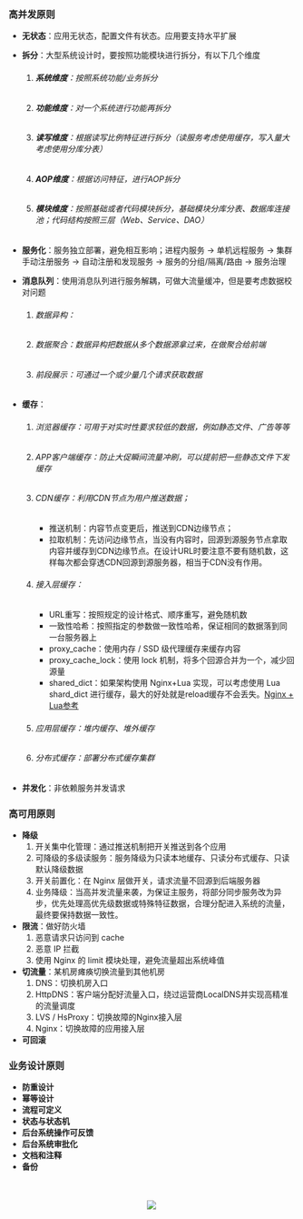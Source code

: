 ### 高并发原则

- **无状态**：应用无状态，配置文件有状态。应用要支持水平扩展

- **拆分**：大型系统设计时，要按照功能模块进行拆分，有以下几个维度

  1. ###### **系统维度**：按照系统功能/业务拆分

  2. ###### **功能维度**：对一个系统进行功能再拆分

  3. ###### **读写维度**：根据读写比例特征进行拆分（读服务考虑使用缓存，写入量大考虑使用分库分表）

  4. ###### **AOP维度**：根据访问特征，进行AOP拆分

  5. ###### **模块维度**：按照基础或者代码模块拆分，基础模块分库分表、数据库连接池；代码结构按照三层（Web、Service、DAO）

- **服务化**：服务独立部署，避免相互影响；进程内服务 -> 单机远程服务 -> 集群手动注册服务 -> 自动注册和发现服务 -> 服务的分组/隔离/路由 -> 服务治理

- **消息队列**：使用消息队列进行服务解耦，可做大流量缓冲，但是要考虑数据校对问题

  1. ###### 数据异构：

  2. ###### 数据聚合：数据异构把数据从多个数据源拿过来，在做聚合给前端

  3. ###### 前段展示：可通过一个或少量几个请求获取数据

- **缓存**：

  1. ###### 浏览器缓存：可用于对实时性要求较低的数据，例如静态文件、广告等等

  2. ###### APP客户端缓存：防止大促瞬间流量冲刷，可以提前把一些静态文件下发缓存

  3. ###### CDN缓存：利用CDN节点为用户推送数据；

     - 推送机制：内容节点变更后，推送到CDN边缘节点；
     - 拉取机制：先访问边缘节点，当没有内容时，回源到源服务节点拿取内容并缓存到CDN边缘节点。在设计URL时要注意不要有随机数，这样每次都会穿透CDN回源到源服务器，相当于CDN没有作用。

  4. ###### 接入层缓存：

     - URL重写：按照规定的设计格式、顺序重写，避免随机数
     - 一致性哈希：按照指定的参数做一致性哈希，保证相同的数据落到同一台服务器上
     - proxy_cache：使用内存 / SSD 级代理缓存来缓存内容
     - proxy_cache_lock：使用 lock 机制，将多个回源合并为一个，减少回源量
     - shared_dict：如果架构使用 Nginx+Lua 实现，可以考虑使用 Lua  shard_dict 进行缓存，最大的好处就是reload缓存不会丢失。[Nginx + Lua参考](https://www.cnblogs.com/xd502djj/p/6097773.html)

  5. ###### 应用层缓存：堆内缓存、堆外缓存

  6. ###### 分布式缓存：部署分布式缓存集群

- **并发化**：非依赖服务并发请求

### 高可用原则

- **降级**
  1. 开关集中化管理：通过推送机制把开关推送到各个应用
  2. 可降级的多级读服务：服务降级为只读本地缓存、只读分布式缓存、只读默认降级数据
  3. 开关前置化：在 Nginx 层做开关，请求流量不回源到后端服务器
  4. 业务降级：当高并发流量来袭，为保证主服务，将部分同步服务改为异步，优先处理高优先级数据或特殊特征数据，合理分配进入系统的流量，最终要保持数据一致性。
- **限流**：做好防火墙
  1. 恶意请求只访问到 cache
  2. 恶意 IP 拦截
  3. 使用 Nginx 的 limit 模块处理，避免流量超出系统峰值
-  **切流量**：某机房瘫痪切换流量到其他机房
    1. DNS：切换机房入口
    2. HttpDNS：客户端分配好流量入口，绕过运营商LocalDNS并实现高精准的流量调度
    3. LVS / HsProxy：切换故障的Nginx接入层
    4. Nginx：切换故障的应用接入层
- **可回滚**

### 业务设计原则

- **防重设计**
- **幂等设计**
- **流程可定义**
- **状态与状态机**
- **后台系统操作可反馈**
- **后台系统审批化**
- **文档和注释**
- **备份**

<div style="text-align:center;margin-top:50px;margin-bottom:50px;">
    <img src="https://note.youdao.com/yws/api/personal/file/C2C6FCFDC10942B6A3532E6F0928E455?method=download&shareKey=c554dacfc5193c29d4b35682aa1226d9" />
</div>

